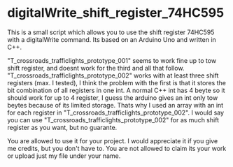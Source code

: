 # digitalWrite_shift_register_74HC595
This is a small script which allows you to use the shift register 74HC595 with a digitalWrite command. Its based on an Arduino Uno and written in C++.

"T_crossroads_trafficlights_prototype_001" seems to work fine up to tow shift register, and doesnt work for the third and all that follow. "T_crossroads_trafficlights_prototype_002" works with at least three shift registers (max. I tested), I think the problem with the first is that it stores the bit combination of all registers in one int. A normal C++ int has 4 beyte so it should work for up to 4 register, I guess the arduino gives an int only tow beytes because of its limited storage. Thats why I used an array with an int for each register in "T_crossroads_trafficlights_prototype_002".
I would say you can use "T_crossroads_trafficlights_prototype_002" for as much shift register as you want, but no guarante.

You are allowed to use it for your project. I would appreciate it if you give me credits, but you don't have to. You are not allowed to  claim its your work or upload just my file under your name.
